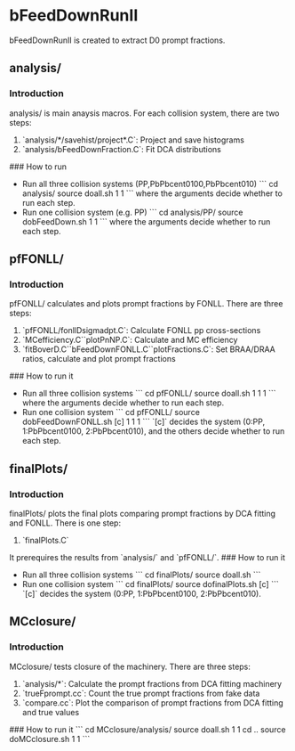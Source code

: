 
# bFeedDownRunII

bFeedDownRunII is created to extract D0 prompt fractions.

## analysis/
### Introduction
analysis/ is main anaysis macros. For each collision system, there are two steps:
<ol>
<li> `analysis/*/savehist/project*.C`: Project and save histograms </li>
<li> `analysis/bFeedDownFraction.C`: Fit DCA distributions </li>
</ol>
### How to run
<ul>
<li> Run all three collision systems (PP,PbPbcent0100,PbPbcent010)
```
cd analysis/
source doall.sh 1 1
```
where the arguments decide whether to run each step.
</li>
<li> Run one collision system (e.g. PP)
```
cd analysis/PP/
source dobFeedDown.sh 1 1
```
where the arguments decide whether to run each step.
</li>
</ul>

## pfFONLL/
### Introduction
pfFONLL/ calculates and plots prompt fractions by FONLL. There are three steps:
<ol>
<li> `pfFONLL/fonllDsigmadpt.C`: Calculate FONLL pp cross-sections </li>
<li> `MCefficiency.C``plotPnNP.C`: Calculate and MC efficiency </li>
<li> `fitBoverD.C``bFeedDownFONLL.C``plotFractions.C`: Set BRAA/DRAA ratios, calculate and plot prompt fractions </li>
</ol>
### How to run it
<ul>
<li> Run all three collision systems
```
cd pfFONLL/
source doall.sh 1 1 1
```
where the arguments decide whether to run each step.
</li>
<li> Run one collision system
```
cd pfFONLL/
source dobFeedDownFONLL.sh [c] 1 1 1
```
`[c]` decides the system (0:PP, 1:PbPbcent0100, 2:PbPbcent010), and the others decide whether to run each step.
</li>
</ul>

## finalPlots/
### Introduction
finalPlots/ plots the final plots comparing prompt fractions by DCA fitting and FONLL. There is one step:
<ol>
<li> `finalPlots.C` </li>
</ol>
It prerequires the results from `analysis/` and `pfFONLL/`. 
### How to run it
<ul>
<li> Run all three collision systems 
```
cd finalPlots/
source doall.sh
```
</li>
<li> Run one collision system
```
cd finalPlots/
source dofinalPlots.sh [c]
```
`[c]` decides the system (0:PP, 1:PbPbcent0100, 2:PbPbcent010).
</li>
</ul>

## MCclosure/
### Introduction
MCclosure/ tests closure of the machinery. There are three steps:
<ol>
<li> `analysis/*`: Calculate the prompt fractions from DCA fitting machinery </li>
<li> `trueFprompt.cc`: Count the true prompt fractions from fake data </li>
<li> `compare.cc`:  Plot the comparison of prompt fractions from DCA fitting and true values </li>
</ol>
### How to run it
```
cd MCclosure/analysis/
source doall.sh 1 1
cd ..
source doMCclosure.sh 1 1
```

